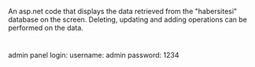 An asp.net code that displays the data retrieved from the "habersitesi" database on the screen. Deleting, updating and adding operations can be performed on the data.

#

admin panel login:
username: admin
password: 1234
